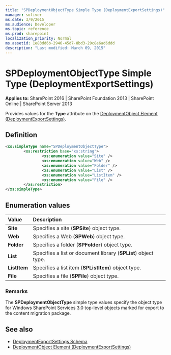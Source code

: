 ```yaml
---
title: "SPDeploymentObjectType Simple Type (DeploymentExportSettings)"
manager: soliver
ms.date: 3/9/2015
ms.audience: Developer
ms.topic: reference
ms.prod: sharepoint
localization_priority: Normal
ms.assetid: 1e83dd6b-2946-45d7-8bd3-29c8e6ad6ddd
description: "Last modified: March 09, 2015"
---
```


# SPDeploymentObjectType Simple Type (DeploymentExportSettings)

**Applies to:** SharePoint 2016 | SharePoint Foundation 2013 | SharePoint Online | SharePoint Server 2013
  
Provides values for the **Type** attribute on the [DeploymentObject Element (DeploymentExportSettings)](deploymentobject-element-deploymentexportsettings.md). 

## Definition

```XML
<xs:simpleType name="SPDeploymentObjectType">
        <xs:restriction base="xs:string">
                <xs:enumeration value="Site" />
                <xs:enumeration value="Web" /> 
                <xs:enumeration value="Folder" />
                <xs:enumeration value="List" /> 
                <xs:enumeration value="ListItem" />
                <xs:enumeration value="File" />
        </xs:restriction>
</xs:simpleType>

```

## Enumeration values

|**Value**|**Description**|
|:-----|:-----|
|**Site** <br/> |Specifies a site (**SPSite**) object type.  <br/> |
|**Web** <br/> |Specifies a Web (**SPWeb**) object type.  <br/> |
|**Folder** <br/> |Specifies a folder (**SPFolder**) object type.  <br/> |
|**List** <br/> |Specifies a list or document library (**SPList**) object type.  <br/> |
|**ListItem** <br/> |Specifies a list item (**SPListItem**) object type.  <br/> |
|**File** <br/> |Specifies a file (**SPFile**) object type.  <br/> |
   
### Remarks

The **SPDeploymentObjectType** simple type values specify the object type for Windows SharePoint Services 3.0 top-level objects marked for export to the content migration package. 
  
## See also

- [DeploymentExportSettings Schema](deploymentexportsettings-schema.md)
- [DeploymentObject Element (DeploymentExportSettings)](deploymentobject-element-deploymentexportsettings.md)

